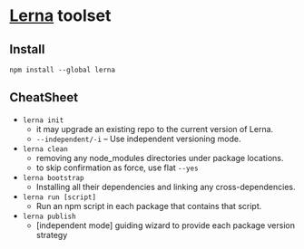 # [Lerna](https://lerna.js.org/) toolset

## Install
`npm install --global lerna`

## CheatSheet
- `lerna init`
    - it may upgrade an existing repo to the current version of Lerna.
    - `--independent/-i` – Use independent versioning mode.
- `lerna clean`  
    - removing any node_modules directories under package locations.
    - to skip confirmation as force, use flat `--yes`
-  `lerna bootstrap`
    - Installing all their dependencies and linking any cross-dependencies.
- `lerna run [script]`
    - Run an npm script in each package that contains that script.
- `lerna publish`
    - [independent mode] guiding wizard to provide each package version strategy 

